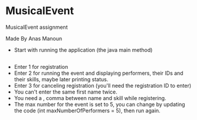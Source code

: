 # MusicalEvent
MusicalEvent assignment 

Made By Anas Manoun

* Start with running the application (the java main method)
##
* Enter 1 for registration
* Enter 2 for running the event and displaying performers, their IDs and their skills, maybe later printing status.
* Enter 3 for canceling registration (you'll need the registration ID to enter)
* You can't enter the same first name twice.
* You need a , comma between name and skill while registering.
* The max number for the event is set to 5, you can change by updating the code (int maxNumberOfPerformers = 5), then run again.

##

